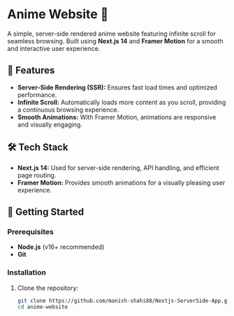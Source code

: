 # Anime Website 🎥

A simple, server-side rendered anime website featuring infinite scroll for seamless browsing. Built using **Next.js 14** and **Framer Motion** for a smooth and interactive user experience.

## 🌟 Features

- **Server-Side Rendering (SSR):** Ensures fast load times and optimized performance.
- **Infinite Scroll:** Automatically loads more content as you scroll, providing a continuous browsing experience.
- **Smooth Animations:** With Framer Motion, animations are responsive and visually engaging.
  
## 🛠️ Tech Stack

- **Next.js 14:** Used for server-side rendering, API handling, and efficient page routing.
- **Framer Motion:** Provides smooth animations for a visually pleasing user experience.

## 🚀 Getting Started

### Prerequisites

- **Node.js** (v16+ recommended)
- **Git**

### Installation

1. Clone the repository:

   ```bash
   git clone https://github.com/manish-shahi88/Nextjs-ServerSide-App.git
   cd anime-website
